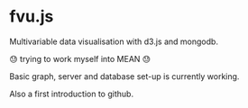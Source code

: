 fvu.js
======

Multivariable data visualisation with d3.js and mongodb.

:sweat: trying to work myself into MEAN :sweat:

Basic graph, server and database set-up is currently working.

Also a first introduction to github.
